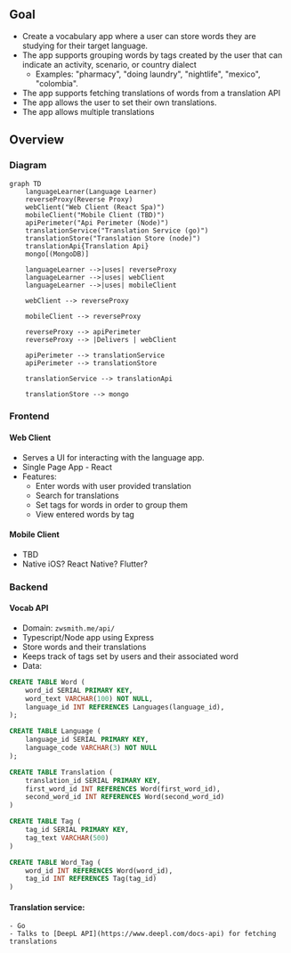 ## Goal
- Create a vocabulary app where a user can store words they are studying for their target language. 
- The app supports grouping words by tags created by the user that can indicate an activity, scenario, or country dialect
	- Examples: "pharmacy", "doing laundry", "nightlife", "mexico", "colombia".
- The app supports fetching translations of words from a translation API
- The app allows the user to set their own translations. 
- The app allows multiple translations
## Overview

### Diagram
```mermaid
graph TD
    languageLearner(Language Learner)
    reverseProxy(Reverse Proxy)
    webClient("Web Client (React Spa)")
    mobileClient("Mobile Client (TBD)")
    apiPerimeter("Api Perimeter (Node)")
    translationService("Translation Service (go)")
    translationStore("Translation Store (node)")
    translationApi{Translation Api}
    mongo[(MongoDB)]
    
    languageLearner -->|uses| reverseProxy
    languageLearner -->|uses| webClient
    languageLearner -->|uses| mobileClient
        
    webClient --> reverseProxy    
    
    mobileClient --> reverseProxy
    
    reverseProxy --> apiPerimeter
    reverseProxy --> |Delivers | webClient    
    
    apiPerimeter --> translationService
    apiPerimeter --> translationStore
    
    translationService --> translationApi
    
    translationStore --> mongo
```
### Frontend
#### Web Client
- Serves a UI for interacting with the language app.
- Single Page App - React
- Features:
	- Enter words with user provided translation
	- Search for translations
	- Set tags for words in order to group them
	- View entered words by tag
#### Mobile Client
 - TBD
 - Native iOS? React Native? Flutter?
### Backend
#### Vocab API
- Domain: `zwsmith.me/api/`
- Typescript/Node app using Express
- Store words and their translations
- Keeps track of tags set by users and their associated word
- Data:
```sql
CREATE TABLE Word (
    word_id SERIAL PRIMARY KEY,
    word_text VARCHAR(100) NOT NULL,
    language_id INT REFERENCES Languages(language_id),
);

CREATE TABLE Language (
    language_id SERIAL PRIMARY KEY,
    language_code VARCHAR(3) NOT NULL
);

CREATE TABLE Translation (
    translation_id SERIAL PRIMARY KEY,
	first_word_id INT REFERENCES Word(first_word_id),
	second_word_id INT REFERENCES Word(second_word_id)
)

CREATE TABLE Tag (
    tag_id SERIAL PRIMARY KEY,
    tag_text VARCHAR(500)
)

CREATE TABLE Word_Tag (
    word_id INT REFERENCES Word(word_id),
    tag_id INT REFERENCES Tag(tag_id)
)
```
#### Translation service:
	- Go
	- Talks to [DeepL API](https://www.deepl.com/docs-api) for fetching translations
